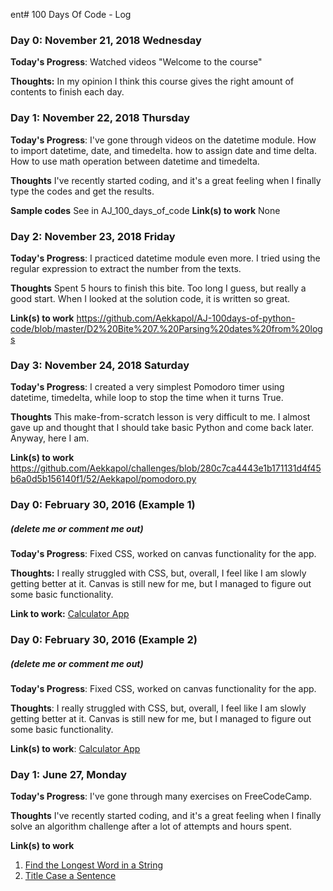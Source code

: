 ent# 100 Days Of Code - Log

### Day 0: November 21, 2018 Wednesday

**Today's Progress**: Watched videos "Welcome to the course"

**Thoughts:** In my opinion I think this course gives the right amount of contents to finish each day. 


### Day 1: November 22, 2018 Thursday

**Today's Progress**: I've gone through videos on the datetime module. How to import datetime, date, and timedelta. how to assign date and time delta. How to use math operation between datetime and timedelta.

**Thoughts** I've recently started coding, and it's a great feeling when I finally type the codes and get the results.

**Sample codes**
See in AJ_100_days_of_code
**Link(s) to work**
None


### Day 2: November 23, 2018 Friday

**Today's Progress**: I practiced datetime module even more. I tried using the regular expression to extract the number from the texts.

**Thoughts** Spent 5 hours to finish this bite. Too long I guess, but really a good start. When I looked at the solution code, it is written so great.

**Link(s) to work**
https://github.com/Aekkapol/AJ-100days-of-python-code/blob/master/D2%20Bite%207.%20Parsing%20dates%20from%20logs


### Day 3: November 24, 2018 Saturday

**Today's Progress**: I created a very simplest Pomodoro timer using datetime, timedelta, while loop to stop the time when it turns True.

**Thoughts** This make-from-scratch lesson is very difficult to me. I almost gave up and thought that I should take basic Python and come back later. Anyway, here I am.

**Link(s) to work**
https://github.com/Aekkapol/challenges/blob/280c7ca4443e1b171131d4f45b6a0d5b156140f1/52/Aekkapol/pomodoro.py




### Day 0: February 30, 2016 (Example 1)
##### (delete me or comment me out)

**Today's Progress**: Fixed CSS, worked on canvas functionality for the app.

**Thoughts:** I really struggled with CSS, but, overall, I feel like I am slowly getting better at it. Canvas is still new for me, but I managed to figure out some basic functionality.

**Link to work:** [Calculator App](http://www.example.com)

### Day 0: February 30, 2016 (Example 2)
##### (delete me or comment me out)

**Today's Progress**: Fixed CSS, worked on canvas functionality for the app.

**Thoughts**: I really struggled with CSS, but, overall, I feel like I am slowly getting better at it. Canvas is still new for me, but I managed to figure out some basic functionality.

**Link(s) to work**: [Calculator App](http://www.example.com)


### Day 1: June 27, Monday

**Today's Progress**: I've gone through many exercises on FreeCodeCamp.

**Thoughts** I've recently started coding, and it's a great feeling when I finally solve an algorithm challenge after a lot of attempts and hours spent.

**Link(s) to work**
1. [Find the Longest Word in a String](https://www.freecodecamp.com/challenges/find-the-longest-word-in-a-string)
2. [Title Case a Sentence](https://www.freecodecamp.com/challenges/title-case-a-sentence)

